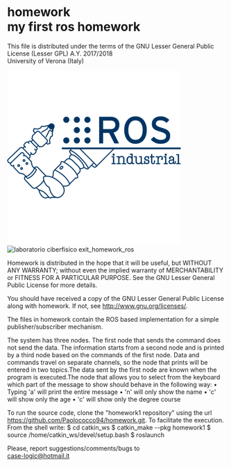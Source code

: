# homework<br>my first ros homework

This file is distributed under the terms of the GNU Lesser General Public License (Lesser GPL)
A.Y. 2017/2018<br>
University of Verona (Italy)

![laboratorio ciberfisico homework_ros](https://github.com/Paolococco94/homework/blob/master/images/ROS_industrial.png)
![laboratorio ciberfisico exit_homework_ros](exit_homework.jpg)

Homework is distributed in the hope that it will be useful, but WITHOUT ANY WARRANTY; without even the implied warranty of
MERCHANTABILITY or FITNESS FOR A PARTICULAR PURPOSE.  See the GNU Lesser General Public License for more details.

You should have received a copy of the GNU Lesser General Public License along with homework.
If not, see <http://www.gnu.org/licenses/>.

The files in homework contain the ROS based implementation for a simple publisher/subscriber mechanism.




The system has three nodes. The first node that sends the 
command does not send the data. The information starts from
a second node and is printed by a third node based on the 
commands of the first node. Data and commands travel on 
separate channels, so the node that prints will be entered
 in two topics.The data sent by the first node are known when 
the program is executed.The node that allows you to select from
 the keyboard which part of the message to show should behave
in the following way:
• Typing 'a' will print the entire message
• 'n' will only show the name
• 'c' will show only the age
• 'c' will show only the degree course


To run the source code, clone the "homework1 repository" using the url https://github.com/Paolococco94/homework.git.
To facilitate the execution. From the shell write: 
$ cd catkin_ws
$ catkin_make --pkg homework1
$ source /home/catkin_ws/devel/setup.bash
$ roslaunch <package> <launch file> 



Please, report suggestions/comments/bugs to<br>
case-logic@hotmail.it
